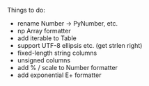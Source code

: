 Things to do:

- rename Number -> PyNumber, etc.
- np Array formatter
- add iterable to Table
- support UTF-8 ellipsis etc. (get strlen right)
- fixed-length string columns
- unsigned columns
- add % / scale to Number formatter
- add exponential E+ formatter
